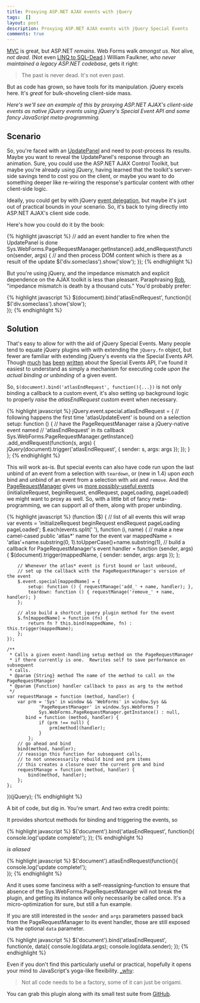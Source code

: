 ```yaml
---
title: Proxying ASP.NET AJAX events with jQuery
tags:  []
layout: post
description: Proxying ASP.NET AJAX events with jQuery Special Events
comments: true
---
```


[MVC](http://www.asp.net/mvc) is great, but ASP.NET *remains*.  Web Forms walk *amongst us*.  Not alive, *not dead*.  (Not even [LINQ to SQL-Dead](http://blogs.msdn.com/b/adonet/archive/2008/10/29/update-on-linq-to-sql-and-linq-to-entities-roadmap.aspx).)  William Faulkner, *who never maintained a legacy ASP.NET codebase*, gets it right:

> The past is never dead. It's not even past.

But as code has grown, so have tools for its manipulation.  jQuery excels here.  It's *great* for bulk-shoveling client-side mass.  

*Here's we'll see an example of this by proxying ASP.NET AJAX's client-side events as native jQuery events using jQuery's Special Event API and some fancy JavaScript meta-programming.*

## Scenario

So, you're faced with an [UpdatePanel](http://msdn.microsoft.com/en-us/library/system.web.ui.updatepanel.aspx) and need to post-process its results.  Maybe you want to reveal the UpdatePanel's response through an animation.  Sure, you could use the ASP.NET AJAX Control Toolkit, but maybe you're already using jQuery, having learned that the toolkit's server-side savings tend to cost you on the client, or maybe you want to do something deeper like re-wiring the response's particular content with other client-side logic.

Ideally, you could get by with jQuery [event delegation](http://api.jquery.com/delegate/), but maybe it's just out of practical bounds in your scenario.  So, it's back to tying directly into ASP.NET AJAX's client side code.  

Here's how you could do it by the book:

{% highlight javascript %}
// add an event handler to fire when the UpdatePanel is done
Sys.WebForms.PageRequestManager.getInstance().add_endRequest(function(sender, args) {
    // and then process DOM content which is there as a result of the update
    $('div.someclass').show('slow');
});
{% endhighlight %}

But you're using jQuery, and the impedance mismatch and explicit dependence on the AJAX toolkit is less than pleasant.  Paraphrasing [Rob](http://blog.wekeroad.com/), "impedance mismatch is death by a thousand cuts."  You'd probably prefer:

{% highlight javascript %}
$(document).bind('atlasEndRequest', function(){
    $('div.someclass').show('slow');    
});
{% endhighlight %}

## Solution

That's easy to allow for with the aid of jQuery Special Events.  Many people tend to equate jQuery plugins with with extending the `jQuery.fn` object, but fewer are familiar with extending jQuery's events via the Special Events API.  Though [much](http://benalman.com/news/2010/03/jquery-special-events/) [has](http://brandonaaron.net/blog/2009/03/26/special-events) [been](http://brandonaaron.net/blog/2009/06/4/jquery-edge-new-special-event-hooks) [written](http://brandonaaron.net/blog/2010/02/25/special-events-the-changes-in-1-4-2) about the Special Events API, I've found it easiest to understand as simply a mechanism for executing code *upon the actual binding or unbinding* of a given event.  

So, `$(document).bind('atlasEndRequest', function(){...})` is not only binding a callback to a custom event, it's also setting up background logic to properly *raise* the *atlasEndRequest* custom event when necessary.

{% highlight javascript %}
jQuery.event.special.atlasEndRequest = {
    // following happens the first time 'atlasUpdateEvent' is bound on a selection
    setup: function () { 
        // have the PageRequestManager raise a jQuery-native event named
        // 'atlasEndRequest' in its callback
        Sys.WebForms.PageRequestManager.getInstance()
            .add_endRequest(function(s, args) {
                jQuery(document).trigger('atlasEndRequest', { sender: s, args: args });
            });
    }
};
{% endhighlight %}

This will work as-is.  But special events can also have code run upon the last unbind of an event from a selection with `teardown`, or (new in 1.4) upon *each* bind and unbind of an event from a selection with `add` and `remove`.  And the [PageRequestManager](http://msdn.microsoft.com/en-us/library/bb311028.aspx) gives us [more possibly-useful events](http://msdn.microsoft.com/en-us/library/bb384136.aspx) (initializeRequest, beginRequest, endRequest, pageLoading, pageLoaded) we might want to proxy as well.  So, with a little bit of fancy meta-programming, we can support all of them, along with proper unbinding.

{% highlight javascript %}
(function ($) {
    // list of all events this will wrap
    var events = 'initializeRequest beginRequest endRequest pageLoading pageLoaded';
    $.each(events.split(' '), function (i, name) {
        // make a new camel-cased public 'atlas*' name for the event
        var mappedName = 'atlas'+name.substring(0, 1).toUpperCase()+name.substring(1),
            // build a callback for PageRequestManager's event
            handler = function (sender, args) {
                $(document).trigger(mappedName, { sender: sender, args: args });
            };
       
        // Whenever the atlas* event is first bound or last unbound,
        // set up the callback with the PageRequestManager's version of the event
        $.event.special[mappedName] = {
            setup: function () { requestManage('add_' + name, handler); },
            teardown: function () { requestManage('remove_' + name, handler); }
        };

        // also build a shortcut jquery plugin method for the event
        $.fn[mappedName] = function (fn) {
            return fn ? this.bind(mappedName, fn) : this.trigger(mappedName);
        };
    });

    /**
     * Calls a given event-handling setup method on the PageRequestManager
     * if there currently is one.  Rewrites self to save performance on subsequent
     * calls.
     * @param {String} method The name of the method to call on the PageRequestManager
     * @param {Function} handler callback to pass as arg to the method
     */
    var requestManage = function (method, handler) {
        var prm = 'Sys' in window && 'WebForms' in window.Sys &&
                'PageRequestManager' in window.Sys.WebForms ?
                Sys.WebForms.PageRequestManager.getInstance() : null,
           bind = function (method, handler) {
                if (prm !== null) {
                    prm[method](handler);
                }
            };
        // go ahead and bind 
        bind(method, handler);
        // reassign this function for subsequent calls,
        // to not unnecessarily rebuild bind and prm items
        // this creates a closure over the current prm and bind
        requestManage = function (method, handler) {
            bind(method, handler);
        };
    };
})(jQuery);
{% endhighlight %}

A bit of code, but dig in.  You're smart.  And two extra credit points:

It provides shortcut methods for binding and triggering the events, so 

{% highlight javascript %}
$('document').bind('atlasEndRequest', function(){ 
    console.log('update complete!');
});
{% endhighlight %}

*is aliased*

{% highlight javascript %}
$('document').atlasEndRequest(function(){
    console.log('update complete!');    
});
{% endhighlight %}

And it uses some fanciness with a self-reassigning-function to ensure that absence of the Sys.WebForms.PageRequestManager will not break the plugin, and getting its instance will only necessarily be called once.  It's a micro-optimization for sure, but still a fun example.

If you are still interested in the `sender` and `args` parameters passed back from the PageRequestManager to its event handler, those are still exposed via the optional `data` parameter.

{% highlight javascript %}
$('document').bind('atlasEndRequest', function(e, data){ 
    console.log(data.args);
    console.log(data.sender);
});
{% endhighlight %}

Even if you don't find this particularly useful or practical, hopefully it opens your mind to JavaScript's yoga-like flexibility.  [\_why](http://rubyforge.org/pipermail/camping-list/2008-May/000719.html):

> Not all code needs to be a factory, some of it can just be origami.

You can grab this plugin along with its small test suite from [GitHub](http://github.com/mmonteleone/jquery.updatepanel).
